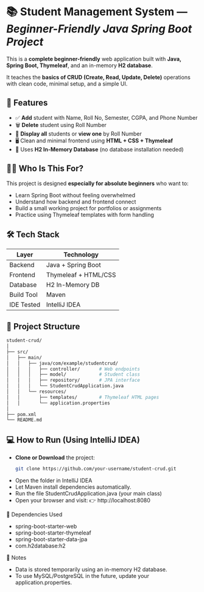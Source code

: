 # 📚 Student Management System — *Beginner-Friendly Java Spring Boot Project*

This is a **complete beginner-friendly** web application built with **Java, Spring Boot, Thymeleaf**, and an in-memory **H2 database**.

It teaches the **basics of CRUD (Create, Read, Update, Delete)** operations with clean code, minimal setup, and a simple UI.


## 🚀 Features

- ✅ **Add** student with Name, Roll No, Semester, CGPA, and Phone Number  
- 🗑️ **Delete** student using Roll Number  
- 👀 **Display all** students or **view one** by Roll Number  
- 🖥️ Clean and minimal frontend using **HTML + CSS + Thymeleaf**  
- 🧠 Uses **H2 In-Memory Database** (no database installation needed)


## 🧑‍🎓 Who Is This For?

This project is designed **especially for absolute beginners** who want to:
- Learn Spring Boot without feeling overwhelmed
- Understand how backend and frontend connect
- Build a small working project for portfolios or assignments
- Practice using Thymeleaf templates with form handling


## 🛠️ Tech Stack

| Layer        | Technology           |
|--------------|----------------------|
| Backend      | Java + Spring Boot   |
| Frontend     | Thymeleaf + HTML/CSS |
| Database     | H2 In-Memory DB      |
| Build Tool   | Maven                |
| IDE Tested   | IntelliJ IDEA        |

## 📂 Project Structure
   ```bash
student-crud/
│
├── src/
│   ├── main/
│   │   ├── java/com/example/studentcrud/
│   │   │   ├── controller/       # Web endpoints
│   │   │   ├── model/            # Student class
│   │   │   ├── repository/       # JPA interface
│   │   │   └── StudentCrudApplication.java
│   │   └── resources/
│   │       ├── templates/        # Thymeleaf HTML pages
│   │       └── application.properties
│
├── pom.xml
└── README.md
```

## 💻 How to Run (Using IntelliJ IDEA)

- **Clone or Download** the project:
   ```bash
   git clone https://github.com/your-username/student-crud.git

- Open the folder in IntelliJ IDEA
- Let Maven install dependencies automatically.
- Run the file StudentCrudApplication.java (your main class)
- Open your browser and visit:
👉 http://localhost:8080

🧪 Dependencies Used
- spring-boot-starter-web
- spring-boot-starter-thymeleaf
- spring-boot-starter-data-jpa
- com.h2database:h2


📌 Notes
- Data is stored temporarily using an in-memory H2 database.
- To use MySQL/PostgreSQL in the future, update your application.properties.

